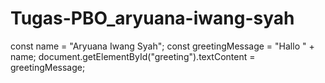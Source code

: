# Tugas-PBO_aryuana-iwang-syah
const name = "Aryuana Iwang Syah";
const greetingMessage = "Hallo " + name;
document.getElementById("greeting").textContent = greetingMessage;
